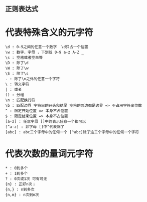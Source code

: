 


## 正则表达式
# 代表特殊含义的元字符
    \d : 0-9之间的任意一个数字  \d只占一个位置
    \w : 数字，字母 ，下划线 0-9 a-z A-Z _
    \s : 空格或者空白等
    \D : 除了\d
    \W : 除了\w
    \S : 除了\s
    . : 除了\n之外的任意一个字符
    \ : 转义字符
    | : 或者
    () : 分组
    \n : 匹配换行符
    \b : 匹配边界 字符串的开头和结尾 空格的两边都是边界 => 不占用字符串位数
    ^ : 限定开始位置 => 本身不占位置
    $ : 限定结束位置 => 本身不占位置
    [a-z] : 任意字母 []中的表示任意一个都可以
    [^a-z] : 非字母 []中^代表除了
    [abc] : abc三个字母中的任何一个 [^abc]除了这三个字母中的任何一个字符

# 代表次数的量词元字符
    * : 0到多个
    + : 1到多个
    ? : 0次或1次 可有可无
    {n} : 正好n次；
    {n,} : n到多次
    {n,m} : n次到m次